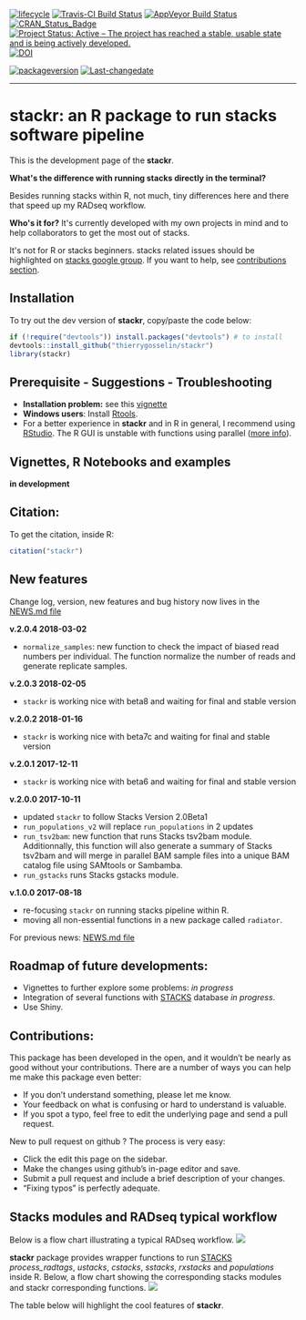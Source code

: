 <!-- badges: start -->
[![lifecycle](https://img.shields.io/badge/lifecycle-experimental-orange.svg)](https://tidyverse.org/lifecycle/#experimental) [![Travis-CI Build Status](https://travis-ci.org/thierrygosselin/stackr.svg?branch=master)](https://travis-ci.org/thierrygosselin/stackr) [![AppVeyor Build Status](https://ci.appveyor.com/api/projects/status/github/thierrygosselin/stackr?branch=master&svg=true)](https://ci.appveyor.com/project/thierrygosselin/stackr) [![CRAN\_Status\_Badge](http://www.r-pkg.org/badges/version/stackr)](http://cran.r-project.org/package=stackr) [![Project Status: Active – The project has reached a stable, usable state and is being actively developed.](http://www.repostatus.org/badges/latest/active.svg)](http://www.repostatus.org/#active) [![DOI](https://zenodo.org/badge/14548/thierrygosselin/stackr.svg)](https://zenodo.org/badge/latestdoi/14548/thierrygosselin/stackr)

[![packageversion](https://img.shields.io/badge/Package%20version-2.0.8-orange.svg)](commits/master) [![Last-changedate](https://img.shields.io/badge/last%20change-2019--03--25-brightgreen.svg)](/commits/master)

------------------------------------------------------------------------

stackr: an R package to run stacks software pipeline
====================================================

This is the development page of the **stackr**.

**What's the difference with running stacks directly in the terminal?**

Besides running stacks within R, not much, tiny differences here and there that speed up my RADseq workflow.

**Who's it for?** It's currently developed with my own projects in mind and to help collaborators to get the most out of stacks.

It's not for R or stacks beginners. stacks related issues should be highlighted on [stacks google group](https://groups.google.com/forum/?fromgroups#!forum/stacks-users). If you want to help, see [contributions section](https://github.com/thierrygosselin/stackr#contributions).

Installation
------------

To try out the dev version of **stackr**, copy/paste the code below:

``` r
if (!require("devtools")) install.packages("devtools") # to install
devtools::install_github("thierrygosselin/stackr")
library(stackr)
```

Prerequisite - Suggestions - Troubleshooting
--------------------------------------------

-   **Installation problem:** see this [vignette](https://github.com/thierrygosselin/stackr/blob/master/vignettes/vignette_installation_problems.Rmd)
-   **Windows users**: Install [Rtools](https://cran.r-project.org/bin/windows/Rtools/).
-   For a better experience in **stackr** and in R in general, I recommend using [RStudio](https://www.rstudio.com/products/rstudio/download/). The R GUI is unstable with functions using parallel ([more info](https://stat.ethz.ch/R-manual/R-devel/library/parallel/html/mclapply.html)).

Vignettes, R Notebooks and examples
-----------------------------------

**in development**

Citation:
---------

To get the citation, inside R:

``` r
citation("stackr")
```

New features
------------

Change log, version, new features and bug history now lives in the [NEWS.md file](https://github.com/thierrygosselin/stackr/blob/master/NEWS.md)

**v.2.0.4 2018-03-02**

-   `normalize_samples`: new function to check the impact of biased read numbers per individual. The function normalize the number of reads and generate replicate samples.

**v.2.0.3 2018-02-05**

-   `stackr` is working nice with beta8 and waiting for final and stable version

**v.2.0.2 2018-01-16**

-   `stackr` is working nice with beta7c and waiting for final and stable version

**v.2.0.1 2017-12-11**

-   `stackr` is working nice with beta6 and waiting for final and stable version

**v.2.0.0 2017-10-11**

-   updated `stackr` to follow Stacks Version 2.0Beta1
-   `run_populations_v2` will replace `run_populations` in 2 updates
-   `run_tsv2bam`: new function that runs Stacks tsv2bam module. Additionnally, this function will also generate a summary of Stacks tsv2bam and will merge in parallel BAM sample files into a unique BAM catalog file using SAMtools or Sambamba.
-   `run_gstacks` runs Stacks gstacks module.

**v.1.0.0 2017-08-18**

-   re-focusing `stackr` on running stacks pipeline within R.
-   moving all non-essential functions in a new package called `radiator`.

For previous news: [NEWS.md file](https://github.com/thierrygosselin/stackr/blob/master/NEWS.md)

Roadmap of future developments:
-------------------------------

-   Vignettes to further explore some problems: *in progress*
-   Integration of several functions with [STACKS](http://catchenlab.life.illinois.edu/stacks/) database *in progress*.
-   Use Shiny.

Contributions:
--------------

This package has been developed in the open, and it wouldn’t be nearly as good without your contributions. There are a number of ways you can help me make this package even better:

-   If you don’t understand something, please let me know.
-   Your feedback on what is confusing or hard to understand is valuable.
-   If you spot a typo, feel free to edit the underlying page and send a pull request.

New to pull request on github ? The process is very easy:

-   Click the edit this page on the sidebar.
-   Make the changes using github’s in-page editor and save.
-   Submit a pull request and include a brief description of your changes.
-   “Fixing typos” is perfectly adequate.

Stacks modules and RADseq typical workflow
------------------------------------------

Below is a flow chart illustrating a typical RADseq workflow. ![](vignettes/RADseq_workflow.png)

**stackr** package provides wrapper functions to run [STACKS](http://catchenlab.life.illinois.edu/stacks/) *process\_radtags*, *ustacks*, *cstacks*, *sstacks*, *rxstacks* and *populations* inside R. Below, a flow chart showing the corresponding stacks modules and stackr corresponding functions. ![](vignettes/stackr_workflow.png)

The table below will highlight the cool features of **stackr**.
